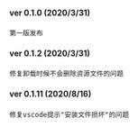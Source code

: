 #### ver 0.1.0 (2020/3/31)
	第一版发布
#### ver 0.1.2 (2020/3/31)
	修复卸载时候不会删除资源文件的问题
#### ver 0.1.11 (2020/8/16)
	修复vscode提示"安装文件损坏"的问题